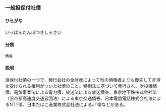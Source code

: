 <div style="display:none;">

## [あ行](securities-terms?id=あ行)

</div>

### 一般担保付社債

#### ひらがな

いっぱんたんぽつきしゃさい

#### 分類

`債券`

#### 説明

担保付社債の一つで、発行会社の全財産によって他の債権者よりも優先して弁済を受けられる権利がついた社債のこと。特別法に基づいて発行され、財投機関債、電気事業法による電力債、放送法による放送債券、東京地下鉄株式会社法（旧帝都高速度交通営団法）による東京交通債券、日本電信電話株式会社法によるNTT債、日本たばこ産業株式会社法によるJT債などがある。

<div style="display:none;">

## [か行](securities-terms?id=か行)
## [さ行](securities-terms?id=さ行)
## [た行](securities-terms?id=た行)
## [な行](securities-terms?id=な行)
## [は行](securities-terms?id=は行)
## [ま行](securities-terms?id=ま行)
## [や行](securities-terms?id=や行)
## [ら行](securities-terms?id=ら行)
## [わ行](securities-terms?id=わ行)
## [英数字・記号](securities-terms?id=英数字・記号)

</div>

